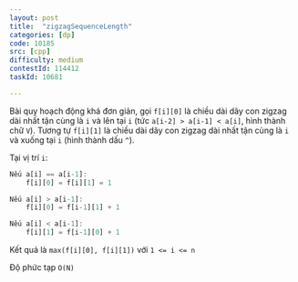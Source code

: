 ```yaml
---
layout: post
title:  "zigzagSequenceLength"
categories: [dp]
code: 10185
src: [cpp]
difficulty: medium
contestId: 114412
taskId: 10681

---
```


Bài quy hoạch động khá đơn giản, gọi `f[i][0]` là chiều dài dãy con zigzag dài nhất tận cùng là `i` và lên tại `i` (tức `a[i-2] > a[i-1] < a[i]`, hình thành chữ `V`). Tương tự `f[i][1]` là chiều dài dãy con zigzag dài nhất tận cùng là `i` và xuống tại `i` (hình thành dấu `^`).

Tại vị trí `i`:

```js
Nếu a[i] == a[i-1]:
	f[i][0] = f[i][1] = 1

Nếu a[i] > a[i-1]:
	f[i][0] = f[i-1][1] + 1

Nếu a[i] < a[i-1]:
	f[i][1] = f[i-1][0] + 1
```

Kết quả là `max(f[i][0], f[i][1])` với `1 <= i <= n`

Độ phức tạp `O(N)`
